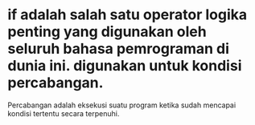 # if adalah salah satu operator logika penting yang digunakan oleh seluruh bahasa pemrograman di dunia ini. digunakan untuk kondisi percabangan.

Percabangan adalah eksekusi suatu program ketika sudah mencapai kondisi tertentu secara terpenuhi.

